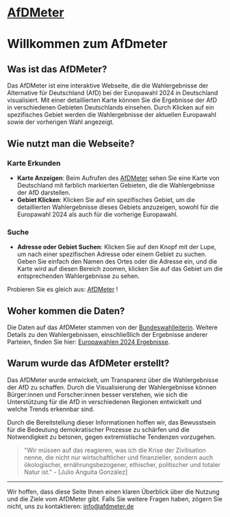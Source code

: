 # [AfDMeter](poc.html) 


# Willkommen zum AfDmeter

## Was ist das AfDMeter?

Das AfDMeter ist eine interaktive Webseite, die die Wahlergebnisse der Alternative für Deutschland (AfD) bei der Europawahl 2024 in Deutschland visualisiert. Mit einer detaillierten Karte können Sie die Ergebnisse der AfD in verschiedenen Gebieten Deutschlands einsehen. Durch Klicken auf ein spezifisches Gebiet werden die Wahlergebnisse der aktuellen Europawahl sowie der vorherigen Wahl angezeigt.

## Wie nutzt man die Webseite?

### Karte Erkunden
- **Karte Anzeigen**: Beim Aufrufen des [AfDMeter](poc.html) sehen Sie eine Karte von Deutschland mit farblich markierten Gebieten, die die Wahlergebnisse der AfD darstellen.
- **Gebiet Klicken**: Klicken Sie auf ein spezifisches Gebiet, um die detaillierten Wahlergebnisse dieses Gebiets anzuzeigen, sowohl für die Europawahl 2024 als auch für die vorherige Europawahl.
  
### Suche
- **Adresse oder Gebiet Suchen**: Klicken Sie auf den Knopf mit der Lupe, um nach einer spezifischen Adresse oder einem Gebiet zu suchen. Geben Sie einfach den Namen des Ortes oder die Adresse ein, und die Karte wird auf diesen Bereich zoomen, klicken Sie auf das Gebiet um die entsprechenden Wahlergebnisse zu sehen.

Probieren Sie es gleich aus: [AfDMeter](poc.html) !

## Woher kommen die Daten?
Die Daten auf das AfDMeter stammen von der [Bundeswahlleiterin](https://bundeswahlleiterin.de). Weitere Details zu den Wahlergebnissen, einschließlich der Ergebnisse anderer Parteien, finden Sie hier: [Europawahlen 2024 Ergebnisse](https://bundeswahlleiterin.de/europawahlen/2024/ergebnisse.html).


## Warum wurde das AfDMeter erstellt?

Das AfDMeter wurde entwickelt, um Transparenz über die Wahlergebnisse der AfD zu schaffen. Durch die Visualisierung der Wahlergebnisse können Bürger:innen und Forscher:innen besser verstehen, wie sich die Unterstützung für die AfD in verschiedenen Regionen entwickelt und welche Trends erkennbar sind.

Durch die Bereitstellung dieser Informationen hoffen wir, das Bewusstsein für die Bedeutung demokratischer Prozesse zu schärfen und die Notwendigkeit zu betonen, gegen extremistische Tendenzen vorzugehen.

> "Wir müssen auf das reagieren, was ich die Krise der Zivilisation nenne, die nicht nur wirtschaftlicher und finanzieller, sondern auch ökologischer, ernährungsbezogener, ethischer, politischer und totaler Natur ist." - [Julio Anguita González]


---

Wir hoffen, dass diese Seite Ihnen einen klaren Überblick über die Nutzung und die Ziele vom AfDMeter gibt. Falls Sie weitere Fragen haben, zögern Sie nicht, uns zu kontaktieren: [info@afdmeter.de](mailto:info@afdmeter.de)
